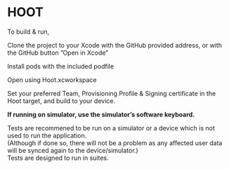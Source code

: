 
# HOOT


To build & run, 

Clone the project to your Xcode with the GitHub provided address, or with the GitHub button ”Open in Xcode”

Install pods with the included podfile

Open using Hoot.xcworkspace

Set your preferred Team, Provisioning Profile & Signing certificate in the Hoot target, and build to your device.

**If running on simulator, use the simulator’s software keyboard.**


Tests are recommened to be run on a simulator or a device which is not used to run the application.  
(Although if done so, there will not be a problem as any affected user data will be synced again to the device/simulator.)  
Tests are designed to run in suites.

